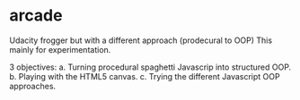 # arcade
Udacity frogger but with a different approach (prodecural to OOP)
This mainly for experimentation.

3 objectives:
  a. Turning procedural spaghetti Javascrip into structured OOP.
  b. Playing with the HTML5 canvas.
  c. Trying the different Javascript OOP approaches.

